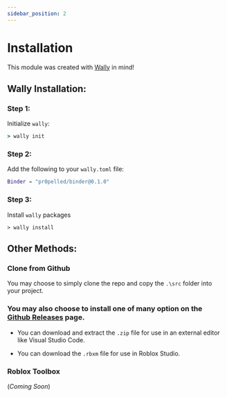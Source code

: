 ```yaml
---
sidebar_position: 2
---
```

# Installation

This module was created with <a href="https://wally.run" target="_blank" title="Visit">Wally</a> in mind!

## Wally Installation:

### Step 1:
Initialize `wally`:
```cmd
> wally init
```

### Step 2:
Add the following to your `wally.toml` file:
```lua
Binder = "pr0pelled/binder@0.1.0"
```

### Step 3:
Install `wally` packages
```
> wally install
```

## Other Methods:

### Clone from Github
You may choose to simply clone the repo and copy the `.\src` folder into your project.

### You may also choose to install one of many option on the <a href="https://github.com/Pr0pelled/Binder/releases" target="_blank" title="Releases">Github Releases</a> page.

- You can download and extract the `.zip` file for use in an external editor like Visual Studio Code.

- You can download the `.rbxm` file for use in Roblox Studio.

### Roblox Toolbox

(*Coming Soon*)